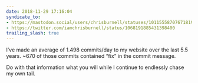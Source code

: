 ```yaml
---
date: 2018-11-29 17:16:04
syndicate_to:
- https://mastodon.social/users/chrisburnell/statuses/101155587076718195
- https://twitter.com/iamchrisburnell/status/1068191885431398400
trailing_slash: true
---
```


I’ve made an average of 1.498 commits/day to my website over the last 5.5 years. ~670 of those commits contained <q>fix</q> in the commit message.

Do with that information what you will while I continue to endlessly chase my own tail.
